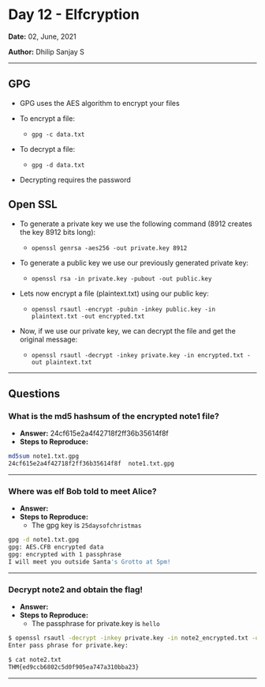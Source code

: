 # Day 12 - Elfcryption

**Date:** 02, June, 2021

**Author:** Dhilip Sanjay S

---

## GPG
- GPG uses the AES algorithm to encrypt your files
- To encrypt a file:
    - `gpg -c data.txt`

- To decrypt a file:
    - `gpg -d data.txt`
- Decrypting requires the password

## Open SSL

- To generate a private key we use the following command (8912 creates the key 8912 bits long): 
    - `openssl genrsa -aes256 -out private.key 8912`

- To generate a public key we use our previously generated private key: 
    - `openssl rsa -in private.key -pubout -out public.key`

- Lets now encrypt a file (plaintext.txt) using our public key: 
    - `openssl rsautl -encrypt -pubin -inkey public.key -in plaintext.txt -out encrypted.txt`

- Now, if we use our private key, we can decrypt the file and get the original message: 
    - `openssl rsautl -decrypt -inkey private.key -in encrypted.txt -out plaintext.txt`


---

## Questions

### What is the md5 hashsum of the encrypted note1 file?
- **Answer:** 24cf615e2a4f42718f2ff36b35614f8f
- **Steps to Reproduce:** 

```bash
md5sum note1.txt.gpg 
24cf615e2a4f42718f2ff36b35614f8f  note1.txt.gpg
```

---

### Where was elf Bob told to meet Alice?
- **Answer:** 
- **Steps to Reproduce:** 
    - The gpg key is `25daysofchristmas`

```bash
gpg -d note1.txt.gpg 
gpg: AES.CFB encrypted data
gpg: encrypted with 1 passphrase
I will meet you outside Santa's Grotto at 5pm!
```

---

### Decrypt note2 and obtain the flag!
- **Answer:** 
- **Steps to Reproduce:** 
    - The passphrase for private.key is `hello`

```bash
$ openssl rsautl -decrypt -inkey private.key -in note2_encrypted.txt -out note2.txt 
Enter pass phrase for private.key:

$ cat note2.txt 
THM{ed9ccb6802c5d0f905ea747a310bba23}
```

---